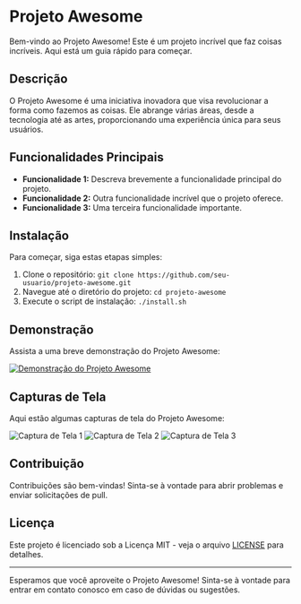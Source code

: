 # Projeto Awesome

Bem-vindo ao Projeto Awesome! Este é um projeto incrível que faz coisas incríveis. Aqui está um guia rápido para começar.

## Descrição

O Projeto Awesome é uma iniciativa inovadora que visa revolucionar a forma como fazemos as coisas. Ele abrange várias áreas, desde a tecnologia até as artes, proporcionando uma experiência única para seus usuários.

## Funcionalidades Principais

- **Funcionalidade 1:** Descreva brevemente a funcionalidade principal do projeto.
- **Funcionalidade 2:** Outra funcionalidade incrível que o projeto oferece.
- **Funcionalidade 3:** Uma terceira funcionalidade importante.

## Instalação

Para começar, siga estas etapas simples:

1. Clone o repositório: `git clone https://github.com/seu-usuario/projeto-awesome.git`
2. Navegue até o diretório do projeto: `cd projeto-awesome`
3. Execute o script de instalação: `./install.sh`

## Demonstração

Assista a uma breve demonstração do Projeto Awesome:

[![Demonstração do Projeto Awesome](https://img.youtube.com/vi/seu-id-do-youtube/0.jpg)](https://www.youtube.com/watch?v=548XaIbKrME)

## Capturas de Tela

Aqui estão algumas capturas de tela do Projeto Awesome:

![Captura de Tela 1](/screenshots/screenshot1.png)
![Captura de Tela 2](/screenshots/screenshot2.png)
![Captura de Tela 3](/screenshots/screenshot3.png)

## Contribuição

Contribuições são bem-vindas! Sinta-se à vontade para abrir problemas e enviar solicitações de pull.

## Licença

Este projeto é licenciado sob a Licença MIT - veja o arquivo [LICENSE](/LICENSE) para detalhes.

---

Esperamos que você aproveite o Projeto Awesome! Sinta-se à vontade para entrar em contato conosco em caso de dúvidas ou sugestões.
